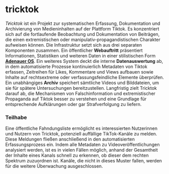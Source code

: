 # tricktok

*T**r**icktok* ist ein Projekt zur systematischen Erfassung, Dokumentation und Archivierung von Medieninhalten auf der Plattform Tiktok. Es konzentriert sich auf die fortlaufende Beobachtung und Dokumentation von Beiträgen, die einen extremistischen oder manipulativ-propagandistischen Charakter aufweisen können. Die Infrastruktur setzt sich aus drei separaten Komponenten zusammen. Ein öffentlicher **Webauftritt** präsentiert Informationen, Statistiken und weiteren Daten in einer stilistischen Form **[Adenauer OS](https://tricktok.afd-verbot.de)**. Ein weiteres System deckt die interne **Datenauswertung** ab, in dem automatisierte Prozesse kontinuierlich Metadaten von Tiktok erfassen, Zeitreihen für Likes, Kommentare und Views aufbauen sowie Inhalte auf rechtsextreme oder verfassungsfeindliche Elemente überprüfen. Ein unabhängiges **Archiv** speichert sämtliche Videos und Bilddateien, um sie für spätere Untersuchungen bereitzustellen.
Langfristig zielt Tricktok darauf ab, die Mechanismen von Falschinformation und extremistischer Propaganda auf Tiktok besser zu verstehen und eine Grundlage für entsprechende Aufklärungen oder gar Strafverfolgung zu liefern.

### Teilhabe

Eine öffentliche Fahndungsliste ermöglicht es interessierten Nutzerinnen und Nutzern von Tricktok, potenziell auffällige TikTok-Kanäle zu melden. Diese Meldungen fließen anschließend in den automatisierten Erfassungsprozess ein. Indem alle Metadaten zu Videoveröffentlichungen analysiert werden, ist es in vielen Fällen möglich, anhand der Gesamtheit der Inhalte eines Kanals schnell zu erkennen, ob dieser dem rechten Spektrum zuzuordnen ist. Kanäle, die nicht in dieses Muster fallen, werden für die weitere Überwachung ausgeschlossen.